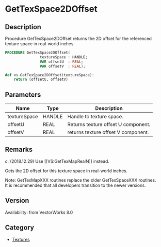# GetTexSpace2DOffset

## Description
Procedure GetTexSpace2DOffset returns the 2D offset for the referenced texture space in real-world inches.

```pascal
PROCEDURE GetTexSpace2DOffset(
				textureSpace : HANDLE;
				VAR offsetU  : REAL;
				VAR offsetV  : REAL);
```

```python
def vs.GetTexSpace2DOffset(textureSpace):
    return (offsetU, offsetV)
```

## Parameters
|Name|Type|Description|
|---|---|---|
|textureSpace|HANDLE|Handle to texture space.|
|offsetU|REAL|Returns texture offset U component.|
|offsetV|REAL|returns texture offset V component.|

## Remarks
*_c_*, (2018.12.29) Use [[VS:GetTexMapRealN]] instead.


Gets the 2D offset for this texture space in real-world inches.

Note: GetTexMapXXX routines replace the older GetTexSpaceXXX routines.  It is recommended that all developers transition to the newer versions.

## Version
Availability: from VectorWorks 8.0

## Category
* [Textures](../Categories/Textures.md)
